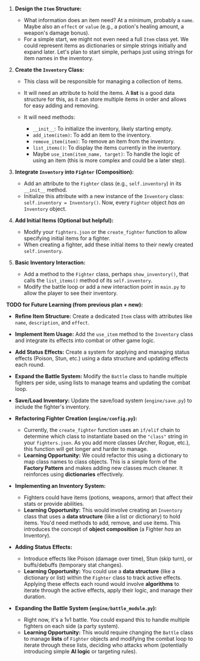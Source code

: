 1. __Design the `Item` Structure:__

   - What information does an item need? At a minimum, probably a `name`. Maybe also an `effect` or `value` (e.g., a potion's healing amount, a weapon's damage bonus).
   - For a simple start, we might not even need a full `Item` class yet. We could represent items as dictionaries or simple strings initially and expand later. Let's plan to start simple, perhaps just using strings for item names in the inventory.

2. __Create the `Inventory` Class:__

   - This class will be responsible for managing a collection of items.

   - It will need an attribute to hold the items. A __list__ is a good data structure for this, as it can store multiple items in order and allows for easy adding and removing.

   - It will need methods:

     - `__init__`: To initialize the inventory, likely starting empty.
     - `add_item(item)`: To add an item to the inventory.
     - `remove_item(item)`: To remove an item from the inventory.
     - `list_items()`: To display the items currently in the inventory.
     - Maybe `use_item(item_name, target)`: To handle the logic of using an item (this is more complex and could be a later step).

3. __Integrate `Inventory` into `Fighter` (Composition):__

   - Add an attribute to the `Fighter` class (e.g., `self.inventory`) in its `__init__` method.
   - Initialize this attribute with a new instance of the `Inventory` class: `self.inventory = Inventory()`. Now, every `Fighter` object *has an* `Inventory` object.

4. __Add Initial Items (Optional but helpful):__

   - Modify your `fighters.json` or the `create_fighter` function to allow specifying initial items for a fighter.
   - When creating a fighter, add these initial items to their newly created `self.inventory`.

5. __Basic Inventory Interaction:__

   - Add a method to the `Fighter` class, perhaps `show_inventory()`, that calls the `list_items()` method of its `self.inventory`.
   - Modify the battle loop or add a new interaction point in `main.py` to allow the player to see their inventory.

__TODO for Future Learning (from previous plan + new):__

- __Refine Item Structure:__ Create a dedicated `Item` class with attributes like `name`, `description`, and `effect`.
- __Implement Item Usage:__ Add the `use_item` method to the `Inventory` class and integrate its effects into combat or other game logic.
- __Add Status Effects:__ Create a system for applying and managing status effects (Poison, Stun, etc.) using a data structure and updating effects each round.
- __Expand the Battle System:__ Modify the `Battle` class to handle multiple fighters per side, using lists to manage teams and updating the combat loop.
- __Save/Load Inventory:__ Update the save/load system (`engine/save.py`) to include the fighter's inventory.


- __Refactoring Fighter Creation (`engine/config.py`):__

  - Currently, the `create_fighter` function uses an `if/elif` chain to determine which class to instantiate based on the `"class"` string in your `fighters.json`. As you add more classes (Archer, Rogue, etc.), this function will get longer and harder to manage.
  - __Learning Opportunity:__ We could refactor this using a dictionary to map class names to class objects. This is a simple form of the __Factory Pattern__ and makes adding new classes much cleaner. It reinforces using __dictionaries__ effectively.

- __Implementing an Inventory System:__

  - Fighters could have items (potions, weapons, armor) that affect their stats or provide abilities.
  - __Learning Opportunity:__ This would involve creating an `Inventory` class that uses a __data structure__ (like a list or dictionary) to hold items. You'd need methods to add, remove, and use items. This introduces the concept of __object composition__ (a Fighter *has* an Inventory).

- __Adding Status Effects:__

  - Introduce effects like Poison (damage over time), Stun (skip turn), or buffs/debuffs (temporary stat changes).
  - __Learning Opportunity:__ You could use a __data structure__ (like a dictionary or list) within the `Fighter` class to track active effects. Applying these effects each round would involve __algorithms__ to iterate through the active effects, apply their logic, and manage their duration.

- __Expanding the Battle System (`engine/battle_module.py`):__

  - Right now, it's a 1v1 battle. You could expand this to handle multiple fighters on each side (a party system).
  - __Learning Opportunity:__ This would require changing the `Battle` class to manage __lists__ of `Fighter` objects and modifying the combat loop to iterate through these lists, deciding who attacks whom (potentially introducing simple __AI logic__ or targeting rules).
